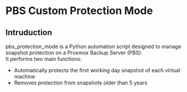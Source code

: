 # PBS Custom Protection Mode
## Intruduction
pbs_protection_mode is a Python automation script designed to manage snapshot protection on a Proxmox Backup Server (PBS). \
It performs two main functions:
- Automatically protects the first working day snapshot of each virtual machine
- Removes protection from snapshots older than 5 years
